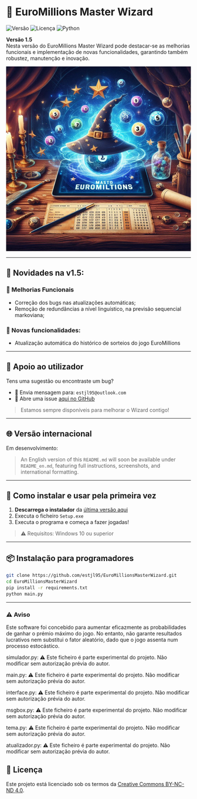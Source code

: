 # 🎲 EuroMillions Master Wizard

![Versão](https://img.shields.io/github/v/release/estjl95/EuroMillionsMasterWizard)
![Licença](https://img.shields.io/badge/licença-CC--BY--NC--ND%204.0-lightgrey)
![Python](https://img.shields.io/badge/python-3.11+-yellow)

**Versão 1.5**  
Nesta versão do EuroMillions Master Wizard pode destacar-se as melhorias funcionais e implementação de novas funcionalidades, garantindo também robustez, manutenção e inovação.

![splash](splash.png)

---

## 🚀 Novidades na v1.5:

### 🔧 Melhorias Funcionais
- Correção dos bugs nas atualizações automáticas;
- Remoção de redundâncias a nível linguístico, na previsão sequencial markoviana;


### 📍 Novas funcionalidades:
- Atualização automática do histórico de sorteios do jogo EuroMillions

---

## 💬 Apoio ao utilizador

Tens uma sugestão ou encontraste um bug?

- 📩 Envia mensagem para: `estjl95@outlook.com`
- 🐞 Abre uma issue [aqui no GitHub](https://github.com/estjl95/EuroMillionsMasterWizard/issues)

> Estamos sempre disponíveis para melhorar o Wizard contigo!

---

## 🌐 Versão internacional

Em desenvolvimento:

> An English version of this `README.md` will soon be available under `README_en.md`, featuring full instructions, screenshots, and international formatting.

---

## 🚀 Como instalar e usar pela primeira vez

1. **Descarrega o instalador** da [última versão aqui](https://github.com/estjl95/EuroMillionsMasterWizard/releases)
2. Executa o ficheiro `Setup.exe`
3. Executa o programa e começa a fazer jogadas!

> ⚠️ Requisitos: Windows 10 ou superior

---

## 📦 Instalação para programadores

```bash
git clone https://github.com/estjl95/EuroMillionsMasterWizard.git
cd EuroMillionsMasterWizard
pip install -r requirements.txt
python main.py
```
---

### ⚠️ Aviso

Este software foi concebido para aumentar eficazmente as probabilidades de ganhar o prémio máximo do jogo. No entanto, não garante resultados lucrativos nem substitui o fator aleatório, dado que o jogo assenta num processo estocástico.

simulador.py:
⚠️ Este ficheiro é parte experimental do projeto.
Não modificar sem autorização prévia do autor.

main.py:
⚠️ Este ficheiro é parte experimental do projeto.
Não modificar sem autorização prévia do autor.

interface.py:
⚠️ Este ficheiro é parte experimental do projeto.
Não modificar sem autorização prévia do autor.

msgbox.py:
⚠️ Este ficheiro é parte experimental do projeto.
Não modificar sem autorização prévia do autor.

tema.py:
⚠️ Este ficheiro é parte experimental do projeto.
Não modificar sem autorização prévia do autor.

atualizador.py:
⚠️ Este ficheiro é parte experimental do projeto.
Não modificar sem autorização prévia do autor.

## 📜 Licença

Este projeto está licenciado sob os termos da [Creative Commons BY-NC-ND 4.0](https://creativecommons.org/licenses/by-nc-nd/4.0/).
